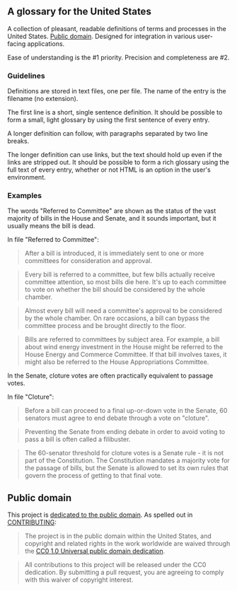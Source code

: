 ## A glossary for the United States

A collection of pleasant, readable definitions of terms and processes in the United States. [Public domain](#public-domain). Designed for integration in various user-facing applications.

Ease of understanding is the #1 priority. Precision and completeness are #2.

### Guidelines

Definitions are stored in text files, one per file. The name of the entry is the filename (no extension).

The first line is a short, single sentence definition. It should be possible to form a small, light glossary by using the first sentence of every entry.

A longer definition can follow, with paragraphs separated by two line breaks.

The longer definition can use links, but the text should hold up even if the links are stripped out. It should be possible to form a rich glossary using the full text of every entry, whether or not HTML is an option in the user's environment.

### Examples

The words "Referred to Committee" are shown as the status of the vast majority of bills in the House and Senate, and it sounds important, but it usually means the bill is dead.

In file "Referred to Committee":

> After a bill is introduced, it is immediately sent to one or more committees for consideration and approval.

> Every bill is referred to a committee, but few bills actually receive committee attention, so most bills die here. It's up to each committee to vote on whether the bill should be considered by the whole chamber.

> Almost every bill will need a committee's approval to be considered by the whole chamber. On rare occasions, a bill can bypass the committee process and be brought directly to the floor.

> Bills are referred to committees by subject area. For example, a bill about wind energy investment in the House might be referred to the House Energy and Commerce Committee. If that bill involves taxes, it might also be referred to the House Appropriations Committee.

In the Senate, cloture votes are often practically equivalent to passage votes.

In file "Cloture":

> Before a bill can proceed to a final up-or-down vote in the Senate, 60 senators must agree to end debate through a vote on "cloture".

> Preventing the Senate from ending debate in order to avoid voting to pass a bill is often called a filibuster.

> The 60-senator threshold for cloture votes is a Senate rule - it is not part of the Constitution. The Constitution mandates a majority vote for the passage of bills, but the Senate is allowed to set its own rules that govern the process of getting to that final vote.


## Public domain

This project is [dedicated to the public domain](LICENSE). As spelled out in [CONTRIBUTING](CONTRIBUTING.md):

> The project is in the public domain within the United States, and copyright and related rights in the work worldwide are waived through the [CC0 1.0 Universal public domain dedication][CC0].

> All contributions to this project will be released under the CC0 dedication. By submitting a pull request, you are agreeing to comply with this waiver of copyright interest.

> [CC0]: http://creativecommons.org/publicdomain/zero/1.0/
